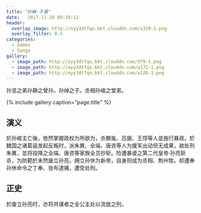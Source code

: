 ```yaml
---
title: "孙綝·子通"
date:   2017-11-28 08:28:13
header:
  overlay_image: http://oyy3dtfqo.bkt.clouddn.com/s320-1.png
  overlay_filter: 0.5
categories:
  - Games
  - Sango
gallery:
  - image_path: http://oyy3dtfqo.bkt.clouddn.com/379-1.png
  - image_path: http://oyy3dtfqo.bkt.clouddn.com/a172-1.png
  - image_path: http://oyy3dtfqo.bkt.clouddn.com/a126-1.png
---
```


孙坚之弟孙静之曾孙。孙绰之子。丞相孙峻之堂弟。

{% include gallery caption="page.title" %}

## 演义

於孙峻主亡後，依然掌握政权为所欲为，杀滕胤、吕据、王惇等人並施行暴政。於魏国之诸葛诞发起反叛时，派朱異、全端、唐咨等人为援军出动但无成果，故处刑朱異，並将投降之全端、唐咨等家族全员抄斩。险遭暴虐之第二代皇帝·孙亮斩杀，为防範於未然废立孙亮。拥立孙休为新帝，自身则成为丞相、荆州牧。却遭奉孙休命令之丁奉、张布逮捕，遭受处刑。

## 正史

於废立孙亮时，亦将共谋者之全公主处以流放之刑。